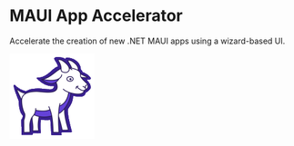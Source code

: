 # MAUI App Accelerator

Accelerate the creation of new .NET MAUI apps using a wizard-based UI.

![logo](./assets/logo-small.png)

